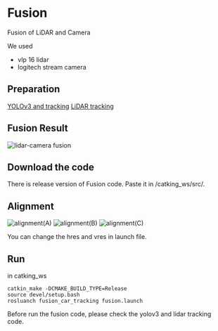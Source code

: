# Fusion
Fusion of LiDAR and Camera 

We used
- vlp 16 lidar 
- logitech stream camera

## Preparation
[YOLOv3 and tracking](https://github.com/DGIST-ARTIV/Lidar)
[LiDAR tracking](https://github.com/DGIST-ARTIV/VISION/tree/master/%EA%B0%9D%EC%B2%B4)

## Fusion Result 
![lidar-camera fusion](https://user-images.githubusercontent.com/42258047/112603687-b03d3680-8e58-11eb-8b0b-a8c307c6f01a.gif)

## Download the code
There is release version of Fusion code.
Paste it in /catking_ws/src/.

## Alignment
![alignment(A)](https://user-images.githubusercontent.com/42258047/112604286-4bcea700-8e59-11eb-976a-e8c7d83d2989.png)
![alignment(B)](https://user-images.githubusercontent.com/42258047/112604280-4a9d7a00-8e59-11eb-9646-d51eba01009e.png)
![alignment(C)](https://user-images.githubusercontent.com/42258047/112604283-4b361080-8e59-11eb-8ba0-ac3882bee252.png)

You can change the hres and vres in launch file. 

## Run 
in catking_ws

```
catkin_make -DCMAKE_BUILD_TYPE=Release
source devel/setup.bash
rosluanch fusion_car_tracking fusion.launch
```

Before run the fusion code, please check the yolov3 and lidar tracking code.
